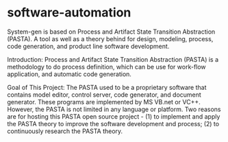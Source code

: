 # software-automation

System-gen is based on Process and Artifact State Transition Abstraction (PASTA). A tool as well as a theory behind for design, modeling, process, code generation, and product line software development.

Introduction: Process and Artifact State Transition Abstraction (PASTA) is a methodology to do process definition, which can be use for work-flow application, and automatic code generation.

Goal of This Project: The PASTA used to be a proprietary software that contains model editor, control server, code generator, and document generator. These programs are implemented by MS VB.net or VC++. However, the PASTA is not limited in any language or platform. Two reasons are for hosting this PASTA open source project - (1) to implement and apply the PASTA theory to improve the software development and process; (2) to continuously research the PASTA theory.

